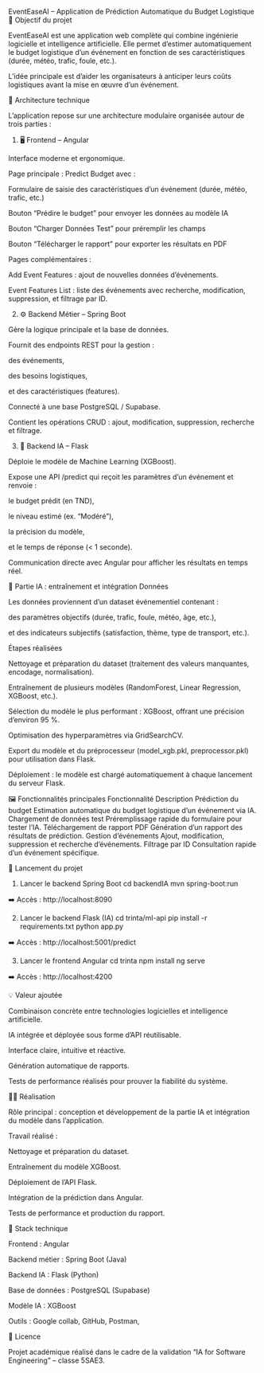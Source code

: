EventEaseAI – Application de Prédiction Automatique du Budget Logistique
🎯 Objectif du projet

EventEaseAI est une application web complète qui combine ingénierie logicielle et intelligence artificielle.
Elle permet d’estimer automatiquement le budget logistique d’un événement en fonction de ses caractéristiques (durée, météo, trafic, foule, etc.).

L’idée principale est d’aider les organisateurs à anticiper leurs coûts logistiques avant la mise en œuvre d’un événement.

🧩 Architecture technique

L’application repose sur une architecture modulaire organisée autour de trois parties :

1. 🖥 Frontend – Angular

Interface moderne et ergonomique.

Page principale : Predict Budget avec :

Formulaire de saisie des caractéristiques d’un événement (durée, météo, trafic, etc.)

Bouton “Prédire le budget” pour envoyer les données au modèle IA

Bouton “Charger Données Test” pour préremplir les champs

Bouton “Télécharger le rapport” pour exporter les résultats en PDF

Pages complémentaires :

Add Event Features : ajout de nouvelles données d’événements.

Event Features List : liste des événements avec recherche, modification, suppression, et filtrage par ID.

2. ⚙ Backend Métier – Spring Boot

Gère la logique principale et la base de données.

Fournit des endpoints REST pour la gestion :

des événements,

des besoins logistiques,

et des caractéristiques (features).

Connecté à une base PostgreSQL / Supabase.

Contient les opérations CRUD : ajout, modification, suppression, recherche et filtrage.

3. 🤖 Backend IA – Flask

Déploie le modèle de Machine Learning (XGBoost).

Expose une API /predict qui reçoit les paramètres d’un événement et renvoie :

le budget prédit (en TND),

le niveau estimé (ex. “Modéré”),

la précision du modèle,

et le temps de réponse (< 1 seconde).

Communication directe avec Angular pour afficher les résultats en temps réel.

🔬 Partie IA : entraînement et intégration
Données

Les données proviennent d’un dataset événementiel contenant :

des paramètres objectifs (durée, trafic, foule, météo, âge, etc.),

et des indicateurs subjectifs (satisfaction, thème, type de transport, etc.).

Étapes réalisées

Nettoyage et préparation du dataset (traitement des valeurs manquantes, encodage, normalisation).

Entraînement de plusieurs modèles (RandomForest, Linear Regression, XGBoost, etc.).

Sélection du modèle le plus performant : XGBoost, offrant une précision d’environ 95 %.

Optimisation des hyperparamètres via GridSearchCV.

Export du modèle et du préprocesseur (model_xgb.pkl, preprocessor.pkl) pour utilisation dans Flask.

Déploiement : le modèle est chargé automatiquement à chaque lancement du serveur Flask.

🖼️ Fonctionnalités principales
Fonctionnalité	Description
Prédiction du budget	Estimation automatique du budget logistique d’un événement via IA.
Chargement de données test	Préremplissage rapide du formulaire pour tester l’IA.
Téléchargement de rapport PDF	Génération d’un rapport des résultats de prédiction.
Gestion d’événements	Ajout, modification, suppression et recherche d’événements.
Filtrage par ID	Consultation rapide d’un événement spécifique.


🚀 Lancement du projet
1. Lancer le backend Spring Boot
cd backendIA
mvn spring-boot:run


➡️ Accès : http://localhost:8090

2. Lancer le backend Flask (IA)
cd trinta/ml-api
pip install -r requirements.txt
python app.py


➡️ Accès : http://localhost:5001/predict

3. Lancer le frontend Angular
cd trinta
npm install
ng serve


➡️ Accès : http://localhost:4200

💡 Valeur ajoutée

Combinaison concrète entre technologies logicielles et intelligence artificielle.

IA intégrée et déployée sous forme d’API réutilisable.

Interface claire, intuitive et réactive.

Génération automatique de rapports.

Tests de performance réalisés pour prouver la fiabilité du système.

👩‍💻 Réalisation

Rôle principal : conception et développement de la partie IA et intégration du modèle dans l’application.

Travail réalisé :

Nettoyage et préparation du dataset.

Entraînement du modèle XGBoost.

Déploiement de l’API Flask.

Intégration de la prédiction dans Angular.

Tests de performance et production du rapport.

🧱 Stack technique

Frontend : Angular

Backend métier : Spring Boot (Java)

Backend IA : Flask (Python)

Base de données : PostgreSQL (Supabase)

Modèle IA : XGBoost

Outils : Google collab, GitHub, Postman, 

📄 Licence

Projet académique réalisé dans le cadre de la validation “IA for Software Engineering” – classe 5SAE3.
